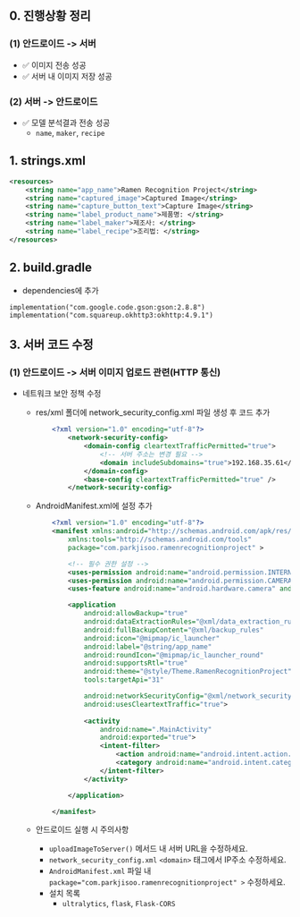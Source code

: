 ## 0. 진행상황 정리

### (1) 안드로이드 -> 서버
  - ✅ 이미지 전송 성공
  - ✅ 서버 내 이미지 저장 성공
### (2) 서버 -> 안드로이드
  - ✅ 모델 분석결과 전송 성공
      - `name`, `maker`, `recipe`


## 1. strings.xml
```xml
<resources>
    <string name="app_name">Ramen Recognition Project</string>
    <string name="captured_image">Captured Image</string>
    <string name="capture_button_text">Capture Image</string>
    <string name="label_product_name">제품명: </string>
    <string name="label_maker">제조사: </string>
    <string name="label_recipe">조리법: </string>
</resources>
```

## 2. build.gradle
- dependencies에 추가
  
```
implementation("com.google.code.gson:gson:2.8.8")
implementation("com.squareup.okhttp3:okhttp:4.9.1")
```

## 3. 서버 코드 수정

### (1) 안드로이드 -> 서버 이미지 업로드 관련(HTTP 통신)
- 네트워크 보안 정책 수정
  - res/xml 폴더에 network_security_config.xml 파일 생성 후 코드 추가
      ```xml
          <?xml version="1.0" encoding="utf-8"?>
              <network-security-config>
                  <domain-config cleartextTrafficPermitted="true">
                      <!-- 서버 주소는 변경 필요 -->
                      <domain includeSubdomains="true">192.168.35.61</domain>
                  </domain-config>
                  <base-config cleartextTrafficPermitted="true" />
              </network-security-config>
      ```
            
  - AndroidManifest.xml에 설정 추가   
    ```xml
        <?xml version="1.0" encoding="utf-8"?>
        <manifest xmlns:android="http://schemas.android.com/apk/res/android"
            xmlns:tools="http://schemas.android.com/tools"
            package="com.parkjisoo.ramenrecognitionproject" >

            <!-- 필수 권한 설정 -->
            <uses-permission android:name="android.permission.INTERNET" />
            <uses-permission android:name="android.permission.CAMERA" />
            <uses-feature android:name="android.hardware.camera" android:required="true" />

            <application
                android:allowBackup="true"
                android:dataExtractionRules="@xml/data_extraction_rules"
                android:fullBackupContent="@xml/backup_rules"
                android:icon="@mipmap/ic_launcher"
                android:label="@string/app_name"
                android:roundIcon="@mipmap/ic_launcher_round"
                android:supportsRtl="true"
                android:theme="@style/Theme.RamenRecognitionProject"
                tools:targetApi="31"

                android:networkSecurityConfig="@xml/network_security_config"
                android:usesCleartextTraffic="true">
        
                <activity
                    android:name=".MainActivity"
                    android:exported="true">
                    <intent-filter>
                        <action android:name="android.intent.action.MAIN" />
                        <category android:name="android.intent.category.LAUNCHER" />
                    </intent-filter>
                </activity>

            </application>

        </manifest>

    ```

  - 안드로이드 실행 시 주의사항
    - `uploadImageToServer()` 메서드 내 서버 URL을 수정하세요.
    - `network_security_config.xml` `<domain>` 태그에서 IP주소 수정하세요.
    - `AndroidManifest.xml` 파일 내 `package="com.parkjisoo.ramenrecognitionproject" >` 수정하세요.
    - 설치 목록
      - `ultralytics`, `flask`, `Flask-CORS`

